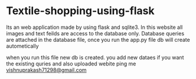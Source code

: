 # Textile-shopping-using-flask
Its an web application made by using flask and sqlite3.
In this website all images and text feilds are access to the database only.
Database queries are attached in the database file, once you run the app.py file db will create autometically

when you run this file new db is created. you add new dataes
 if you want the existing quries and also uploaded webite ping me vishnuprakash71298@gmail.com
